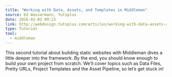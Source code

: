 ```yaml
---
title: "Working with Data, Assets, and Templates in Middleman"
source: Ed Wassermann, Tutsplus
date: 2016-02-02 09:23
link: http://webdesign.tutsplus.com/articles/working-with-data-assets-and-templates-in-middleman--cms-25333
type: Tutorial
tool:
  - middleman
---
```

This second tutorial about building static websites with Middleman dives a little deeper into the framework. By the end, you should know enough to build your own project from scratch. We’ll cover topics such as Data Files, Pretty URLs, Project Templates and the Asset Pipeline, so let’s get stuck in!






